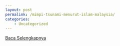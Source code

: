 ```yaml
---
layout: post
permalink: /mimpi-tsunami-menurut-islam-malaysia/
categories:
    - Uncategorized
---
```


[Baca Selengkapnya](/04)